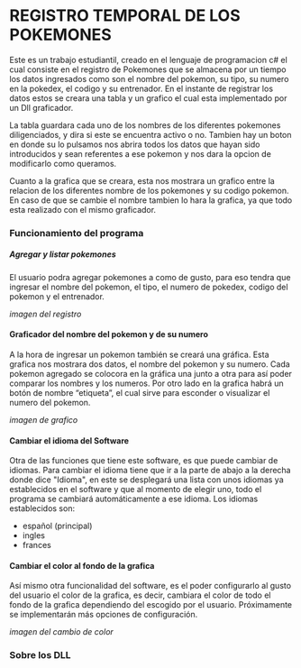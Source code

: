 # REGISTRO TEMPORAL DE LOS POKEMONES

Este es un trabajo estudiantil, creado en el lenguaje de programacion c# el cual consiste en el registro de Pokemones que se almacena por un tiempo los datos ingresados como son el nombre del pokemon, su tipo, su numero en la pokedex, el codigo y su entrenador. En el instante de registrar los datos estos se creara una tabla y un grafico el cual esta implementado por un Dll graficador.

La tabla guardara cada uno de los nombres de los diferentes pokemones diligenciados, y dira si este se encuentra activo o no. Tambien hay un boton en donde su lo pulsamos nos abrira todos los datos que hayan sido introducidos y sean referentes a ese pokemon y nos dara la opcion de modificarlo como queramos.

Cuanto a la grafica que se creara, esta nos mostrara un grafico entre la relacion de los diferentes nombre de los pokemones y su codigo pokemon. En caso de que se cambie el nombre tambien lo hara la grafica, ya que todo esta realizado con el mismo graficador.



### Funcionamiento del programa
##### Agregar y listar pokemones

El usuario podra agregar pokemones a como de gusto, para eso tendra que ingresar el nombre del pokemon, el tipo, el numero de pokedex, codigo del pokemon y el entrenador.
 
 *imagen del registro*
 
 #### Graficador del nombre del pokemon y de su numero
 
 A la hora de ingresar un pokemon también se creará una gráfica. Esta grafica nos mostrara dos datos, el nombre del pokemon y su numero. Cada pokemon agregado se colocora en la gráfica una junto a otra para así poder comparar los nombres y los numeros. Por otro lado en la grafica habrá un botón de nombre “etiqueta”, el cual sirve para esconder o visualizar el numero del pokemon.
 
 *imagen de grafico*
 
#### Cambiar el idioma del Software 

Otra de las funciones que tiene este software, es que puede cambiar de idiomas. Para cambiar el idioma tiene que ir a la parte de abajo a la derecha donde dice "Idioma", en este se desplegará una lista con unos idiomas ya establecidos en el software y que al momento de elegir uno, todo el programa se cambiará automáticamente a ese idioma.
Los idiomas establecidos son:
* español (principal)
* ingles
* frances

#### Cambiar el color al fondo de la grafica

Así mismo otra funcionalidad del software, es el poder configurarlo al gusto del usuario el color de la grafica, es decir, cambiara el color de todo el fondo de la grafica dependiendo del escogido por el usuario. Próximamente se implementarán más opciones de configuración.

*imagen del cambio de color*

### Sobre los DLL



